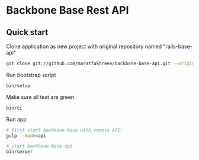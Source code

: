 # Backbone Base Rest API

## Quick start

Clone application as new project with original repository named "rails-base-api"

```bash
git clone git://github.com/maratfakhreev/backbone-base-api.git --origin backbone-base-api [MY-NEW-PROJECT]
```

Run bootstrap script

```bash
bin/setup
```

Make sure all test are green

```bash
bin/ci
```

Run app

```bash
# first start backbone-base with remote API:
gulp --mode=api

# start backbone-base-api
bin/server
```
